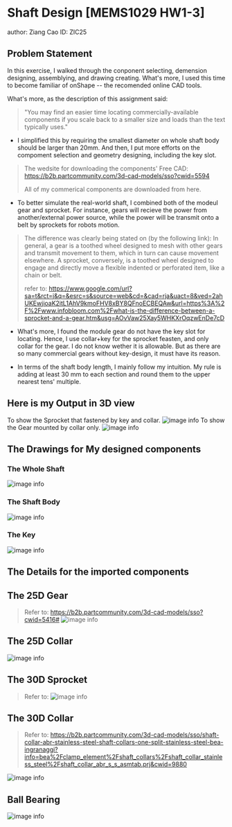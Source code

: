 # Shaft Design [MEMS1029 HW1-3]
author: Ziang Cao
ID: ZIC25

## Problem Statement

In this exercise, I walked through the conponent selecting, demension designing, assemblying, and drawing creating. What's more, I used this time to become familiar of onShape -- the recomended online CAD tools.  

What's more, as the description of this assignment said:  
> "You may find an easier time locating commercially-available components if you scale back to a smaller size and loads than the text typically uses." 

* I simplified this by requiring the smallest diameter on whole shaft body should be larger than 20mm. And then, I put more efforts on the compoment selection and geometry designing, including the key slot.

> The wedsite for downloading the components' Free CAD: https://b2b.partcommunity.com/3d-cad-models/sso?cwid=5594  
> 
> All of my commerical components are downloaded from here.
  
* To better simulate the real-world shaft, I combined both of the modeul gear and sprocket. For instance, gears will recieve the power from another/external power source, while the power will be transmit onto a belt by sprockets for robots motion.

> The difference was clearly being stated on (by the following link): In general, a gear is a toothed wheel designed to mesh with other gears and transmit movement to them, which in turn can cause movement elsewhere. A sprocket, conversely, is a toothed wheel designed to engage and directly move a flexible indented or perforated item, like a chain or belt.
> 
>  refer to: https://www.google.com/url?sa=t&rct=j&q=&esrc=s&source=web&cd=&cad=rja&uact=8&ved=2ahUKEwjioaK2itL1AhV9kmoFHV8xBY8QFnoECBEQAw&url=https%3A%2F%2Fwww.infobloom.com%2Fwhat-is-the-difference-between-a-sprocket-and-a-gear.htm&usg=AOvVaw25Xay5WHKXrOqzwEnDe7cD

* What's more, I found the module gear do not have the key slot for locating. Hence, I use collar+key for the sprocket feasten, and only collar for the gear. I do not know wether it is allowable. But as there are so many commercial gears without key-design, it must have its reason.

* In terms of the shaft body length, I mainly follow my intuition. My rule is adding at least 30 mm to each section and round them to the upper nearest tens' multiple.

## Here is my Output in 3D view
To show the Sprocket that fastened by key and collar.
![image info](hthttps://github.com/ice-bear-git/_MEMS1029_onGithub/blob/main/CAD/HW1-3-ShaftDesign-Jan27/Visualization/Shaft_1.png)
To show the Gear mounted by collar only.
![image info](hhttps://github.com/ice-bear-git/_MEMS1029_onGithub/blob/main/CAD/HW1-3-ShaftDesign-Jan27/Visualization/Shaft_2.png)

## The Drawings for My designed components

### The Whole Shaft
![image info](hhttps://github.com/ice-bear-git/_MEMS1029_onGithub/blob/main/CAD/HW1-3-ShaftDesign-Jan27/Visualization/Shaft_Full.png)

### The Shaft Body
![image info](hhttps://github.com/ice-bear-git/_MEMS1029_onGithub/blob/main/CAD/HW1-3-ShaftDesign-Jan27/Visualization/Shaft_Body.png)

### The Key
![image info](hhttps://github.com/ice-bear-git/_MEMS1029_onGithub/blob/main/CAD/HW1-3-ShaftDesign-Jan27/Visualization/Shaft_Key.png)

## The Details for the imported components

## The 25D Gear
> Refer to: https://b2b.partcommunity.com/3d-cad-models/sso?cwid=5416#
![image info](https://github.com/ice-bear-git/_MEMS1029_onGithub/blob/main/CAD/HW1-3-ShaftDesign-Jan27/Visualization/M%205%20B%2023_D25.png)

## The 25D Collar
![image info](https://github.com/ice-bear-git/_MEMS1029_onGithub/blob/main/CAD/HW1-3-ShaftDesign-Jan27/Visualization/BEA_SSABR025_D25.png)

## The 30D Sprocket
> Refer to: 
![image info](https://github.com/ice-bear-git/_MEMS1029_onGithub/blob/main/CAD/HW1-3-ShaftDesign-Jan27/Visualization/KANA_FBK80B13_D30.png)

## The 30D Collar
> Refer to: https://b2b.partcommunity.com/3d-cad-models/sso/shaft-collar-abr-stainless-steel-shaft-collars-one-split-stainless-steel-bea-ingranaggi?info=bea%2Fclamp_element%2Fshaft_collars%2Fshaft_collar_stainless_steel%2Fshaft_collar_abr_s_s_asmtab.prj&cwid=9880

![image info](https://github.com/ice-bear-git/_MEMS1029_onGithub/blob/main/CAD/HW1-3-ShaftDesign-Jan27/Visualization/BEA_SSABR030_D30.png)

## Ball Bearing
![image info](https://github.com/ice-bear-git/_MEMS1029_onGithub/blob/main/CAD/HW1-3-ShaftDesign-Jan27/Visualization/BallBearing.png)

